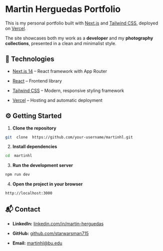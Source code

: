 
#  Martin Herguedas Portfolio

  

This is my personal portfolio built with [Next.js](https://nextjs.org) and [Tailwind CSS](https://tailwindcss.com), deployed on [Vercel](https://vercel.com).

The site showcases both my work as a **developer** and my **photography collections**, presented in a clean and minimalist style.

  



  

##  🚀 Technologies

  

- [Next.js 14](https://nextjs.org/) – React framework with App Router

- [React](https://reactjs.org/) – Frontend library

- [Tailwind CSS](https://tailwindcss.com/) – Modern, responsive styling framework

- [Vercel](https://vercel.com/) – Hosting and automatic deployment

  


  

##  ⚙️ Getting Started

  

1.  **Clone the repository**

```bash
git  clone  https://github.com/your-username/martinhl.git 
```

  2. **Install dependencies**

```bash
cd  martinhl
```
  
3.  **Run the development server**
```bash 
npm run dev
```
    
4.  **Open the project in your browser**
```arduino
http://localhost:3000
```
  
  

## 📬 Contact

  

-  **LinkedIn:** [linkedin.com/in/martin-herguedas](https://www.linkedin.com/in/martin-herguedas/)

-  **GitHub:** [github.com/starwarsman715](https://github.com/starwarsman715)

-  **Email:** [martinhl@bu.edu](mailto:martinhl@bu.edu)